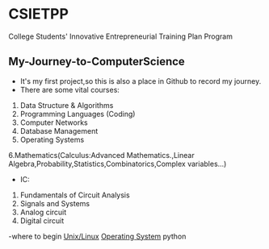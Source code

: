 #  CSIETPP
College Students' Innovative Entrepreneurial Training Plan Program

## My-Journey-to-ComputerScience
- It's my first project,so this is also a place in Github to record my journey.
- There are some vital courses:
1. Data Structure & Algorithms
2. Programming Languages (Coding)
3. Computer Networks
4. Database Management
5. Operating Systems


6.Mathematics(Calculus:Advanced Mathematics.,Linear Algebra,Probability,Statistics,Combinatorics,Complex variables...)


- IC:
1. Fundamentals of Circuit Analysis
2. Signals and Systems
3. Analog circuit
4. Digital circuit

-where to begin
[Unix/Linux](https://www.tutorialspoint.com/unix/index.htm)
[Operating System](https://www.tutorialspoint.com/operating_system/index.htm)
python
